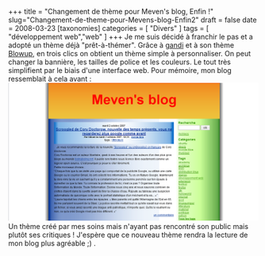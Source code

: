 +++
title = "Changement de thème pour Meven's blog, Enfin !"
slug="Changement-de-theme-pour-Mevens-blog-Enfin2"
draft = false
date = 2008-03-23
[taxonomies]
categories = [ "Divers" ]
tags = [ "développement web","web" ]
+++
Je me suis décidé à franchir le pas et a adopté un thème déjà "prêt-à-thémer".
Grâce à [gandi](http://www.gandi.net) et à son thème [Blowup](http://iwi.lebardegandi.net/post/2008/02/20/Des-cadeaux-contre-un-peu-de-couleur), en trois clics on obtient un thème simple à personnaliser.
On peut changer la bannière, les tailles de police et les couleurs. Le tout très simplifient par le biais d'une interface web.
Pour mémoire, mon blog ressemblait à cela avant :
<a href="/captures/offre1.png" title=""><img src="/captures/offre1.png" /></a>
Un thème créé par mes soins mais n'ayant pas rencontré son public mais plutôt ses critiques ! J'espère que ce nouveau thème rendra la lecture de mon blog plus agréable ;) .